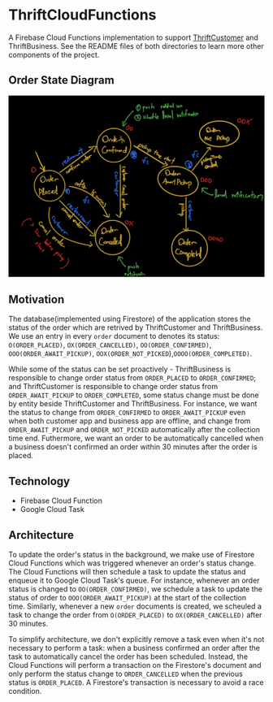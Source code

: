 # ThriftCloudFunctions

A Firebase Cloud Functions implementation to support [ThriftCustomer](https://github.com/JonathanFoo0523/ThriftCustomer) and ThriftBusiness. See the README files of both directories to learn more other components of the project.

## Order State Diagram
![](https://github.com/JonathanFoo0523/ThriftCloudFunctions/blob/main/OrderDiagram.jpeg)

## Motivation
The database(implemented using Firestore) of the application stores the status of the order which are retrived by ThriftCustomer and ThriftBusiness. We use an entry in every `order` document to denotes its status: `O(ORDER_PLACED)`, `OX(ORDER_CANCELLED)`, `OO(ORDER_CONFIRMED)`, `OOO(ORDER_AWAIT_PICKUP)`, `OOX(ORDER_NOT_PICKED`),`OOOO(ORDER_COMPLETED)`. 

While some of the status can be set proactively - ThriftBusiness is responsible to change order status from `ORDER_PLACED` to `ORDER_CONFIRMED`; and ThriftCustomer is responsible to change order status from `ORDER_AWAIT_PICKUP` to `ORDER_COMPLETED`, some status change must be done by entity beside ThriftCustomer and ThriftBusiness. For instance, we want the status to change from `ORDER_CONFIRMED` to `ORDER_AWAIT_PICKUP` even when both customer app and business app are offline, and change from `ORDER_AWAIT_PICKUP` and `ORDER_NOT_PICKED` automatically after the collection time end. Futhermore, we want an order to be automatically cancelled when a business doesn't confirmed an order within 30 minutes after the order is placed.

## Technology
* Firebase Cloud Function
* Google Cloud Task

## Architecture
To update the order's status in the background, we make use of Firestore Cloud Functions which was triggered whenever an order's status change. The Cloud Functions will then schedule a task to update the status and enqueue it to Google Cloud Task's queue. For instance, whenever an order status is changed to `OO(ORDER_CONFIRMED)`, we schedule a task to update the status of order to `OOO(ORDER_AWAIT_PICKUP)` at the start of the collection time. Similarly, whenever a new `order` documents is created, we scheuled a task to change the order from `O(ORDER_PLACED)` to `OX(ORDER_CANCELLED)` after 30 minutes.

To simplify architecture, we don't explicitly remove a task even when it's not necessary to perform a task: when a business confirmed an order after the task to automatically cancel the order has been scheduled. Instead, the Cloud Functions will perform a transaction on the Firestore's document and only perform the status change to `ORDER_CANCELLED` when the previous status is `ORDER_PLACED`. A Firestore's transaction is necessary to avoid a race condition.
